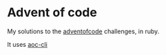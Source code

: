 # Advent of code

My solutions to the [adventofcode](https://adventofcode.com/) challenges, in ruby.

It uses [aoc-cli](https://github.com/Keirua/aoc-cli)